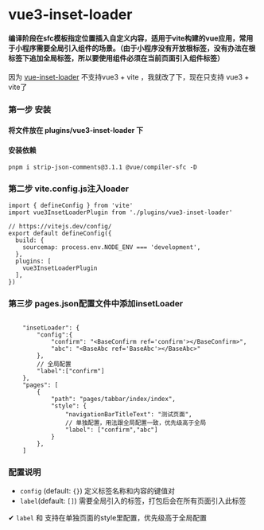 
# vue3-inset-loader
#### 编译阶段在sfc模板指定位置插入自定义内容，适用于vite构建的vue应用，常用于小程序需要全局引入组件的场景。（由于小程序没有开放根标签，没有办法在根标签下追加全局标签，所以要使用组件必须在当前页面引入组件标签）
因为 [vue-inset-loader](https://github.com/1977474741/vue-inset-loader) 不支持vue3 + vite ，我就改了下，现在只支持 vue3 + vite了
### 第一步 安装

#### 将文件放在 plugins/vue3-inset-loader 下

#### 安装依赖
```
pnpm i strip-json-comments@3.1.1 @vue/compiler-sfc -D
```

### 第二步 vite.config.js注入loader
```
import { defineConfig } from 'vite'
import vue3InsetLoaderPlugin from './plugins/vue3-inset-loader'

// https://vitejs.dev/config/
export default defineConfig({
  build: {
    sourcemap: process.env.NODE_ENV === 'development',
  },
  plugins: [
    vue3InsetLoaderPlugin
  ],
})
```
### 第三步 pages.json配置文件中添加insetLoader
```

    "insetLoader": {
        "config":{
            "confirm": "<BaseConfirm ref='confirm'></BaseConfirm>",
            "abc": "<BaseAbc ref='BaseAbc'></BaseAbc>"
        },
        // 全局配置
        "label":["confirm"]
    },
    "pages": [
        {
            "path": "pages/tabbar/index/index",
            "style": {
                "navigationBarTitleText": "测试页面",
                // 单独配置，用法跟全局配置一致，优先级高于全局
                "label": ["confirm","abc"]
            }
        },
    ]
```
###  配置说明

 - `config` (default: `{}`)
    定义标签名称和内容的键值对
 - `label`(default: `[]`)
    需要全局引入的标签，打包后会在所有页面引入此标签

 ✔ `label` 和 支持在单独页面的style里配置，优先级高于全局配置